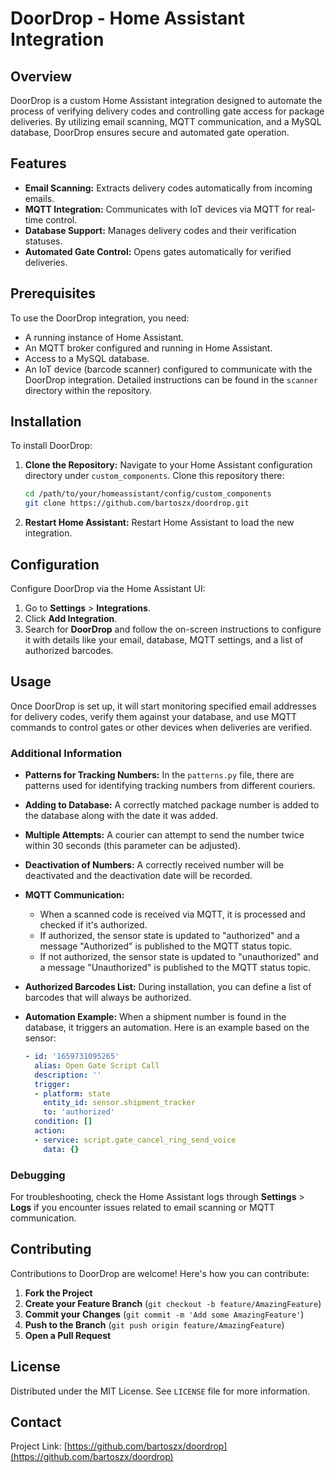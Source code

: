 # DoorDrop - Home Assistant Integration

## Overview
DoorDrop is a custom Home Assistant integration designed to automate the process of verifying delivery codes and controlling gate access for package deliveries. By utilizing email scanning, MQTT communication, and a MySQL database, DoorDrop ensures secure and automated gate operation.

## Features

- **Email Scanning:** Extracts delivery codes automatically from incoming emails.
- **MQTT Integration:** Communicates with IoT devices via MQTT for real-time control.
- **Database Support:** Manages delivery codes and their verification statuses.
- **Automated Gate Control:** Opens gates automatically for verified deliveries.

## Prerequisites
To use the DoorDrop integration, you need:

- A running instance of Home Assistant.
- An MQTT broker configured and running in Home Assistant.
- Access to a MySQL database.
- An IoT device (barcode scanner) configured to communicate with the DoorDrop integration. Detailed instructions can be found in the `scanner` directory within the repository.

## Installation

To install DoorDrop:

1. **Clone the Repository:** Navigate to your Home Assistant configuration directory under `custom_components`. Clone this repository there:
    ```bash
    cd /path/to/your/homeassistant/config/custom_components
    git clone https://github.com/bartoszx/doordrop.git
    ```
2. **Restart Home Assistant:** Restart Home Assistant to load the new integration.

## Configuration

Configure DoorDrop via the Home Assistant UI:

1. Go to **Settings** > **Integrations**.
2. Click **Add Integration**.
3. Search for **DoorDrop** and follow the on-screen instructions to configure it with details like your email, database, MQTT settings, and a list of authorized barcodes.

## Usage

Once DoorDrop is set up, it will start monitoring specified email addresses for delivery codes, verify them against your database, and use MQTT commands to control gates or other devices when deliveries are verified.

### Additional Information

- **Patterns for Tracking Numbers:** In the `patterns.py` file, there are patterns used for identifying tracking numbers from different couriers.
- **Adding to Database:** A correctly matched package number is added to the database along with the date it was added.
- **Multiple Attempts:** A courier can attempt to send the number twice within 30 seconds (this parameter can be adjusted).
- **Deactivation of Numbers:** A correctly received number will be deactivated and the deactivation date will be recorded.
- **MQTT Communication:** 
  - When a scanned code is received via MQTT, it is processed and checked if it's authorized.
  - If authorized, the sensor state is updated to "authorized" and a message "Authorized" is published to the MQTT status topic.
  - If not authorized, the sensor state is updated to "unauthorized" and a message "Unauthorized" is published to the MQTT status topic.
- **Authorized Barcodes List:** During installation, you can define a list of barcodes that will always be authorized.
- **Automation Example:** When a shipment number is found in the database, it triggers an automation. Here is an example based on the sensor:
  
    ```yaml
    - id: '1659731095265'
      alias: Open Gate Script Call
      description: ''
      trigger:
      - platform: state
        entity_id: sensor.shipment_tracker
        to: 'authorized'
      condition: []
      action:
      - service: script.gate_cancel_ring_send_voice
        data: {}
    ```

### Debugging

For troubleshooting, check the Home Assistant logs through **Settings** > **Logs** if you encounter issues related to email scanning or MQTT communication.

## Contributing

Contributions to DoorDrop are welcome! Here's how you can contribute:

1. **Fork the Project**
2. **Create your Feature Branch** (`git checkout -b feature/AmazingFeature`)
3. **Commit your Changes** (`git commit -m 'Add some AmazingFeature'`)
4. **Push to the Branch** (`git push origin feature/AmazingFeature`)
5. **Open a Pull Request**

## License

Distributed under the MIT License. See `LICENSE` file for more information.

## Contact

Project Link: [https://github.com/bartoszx/doordrop](https://github.com/bartoszx/doordrop)
